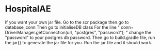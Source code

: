 # HospitalAE
If you want your own jar file. Go to the scr package then go to database_conn 
Then go to initialiseDB class
For the line " conn= DriverManager.getConnection(url, "postgres", "password"); " change the "password" to your postgres db password.
Then go to build.gradle file, run the jar{} to generate the jar file for you.
Run the jar file and it should work.
